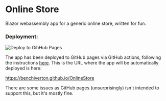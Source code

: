 # Online Store

Blazor webassembly app for a generic online store, written for fun.

### Deployment:
![Deploy to GihHub Pages](https://github.com/benchiverton/OnlineStore/workflows/Deploy%20to%20GihHub%20Pages/badge.svg)

The app has been deployed to GitHub pages via GitHub actions, following the instructions [here](https://www.davideguida.com/how-to-deploy-blazor-webassembly-on-github-pages-using-github-actions/). This is the URL where the app will be automatically deployed is here:

https://benchiverton.github.io/OnlineStore

There are some issues as GitHub pages (unsurprisingly) isn't intended to support this, but it's mostly fine.